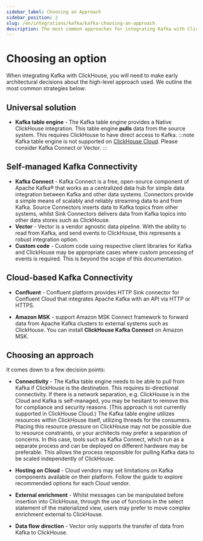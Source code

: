 ```yaml
---
sidebar_label: Choosing an Approach
sidebar_position: 2
slug: /en/integrations/kafka/kafka-choosing-an-approach
description: The most common approaches for integrating Kafka with ClickHouse
---
```


# Choosing an option

When integrating Kafka with ClickHouse, you will need to make early architectural decisions about the high-level approach used. We outline the most common strategies below: 

## Universal solution
* **Kafka table engine** - The Kafka table engine provides a Native ClickHouse integration. This table engine **pulls** data from the source system. This requires ClickHouse to have direct access to Kafka.
:::note
Kafka table engine is not supported on [ClickHouse Cloud](https://clickhouse.com/cloud). Please consider Kafka Connect or Vector.
:::

## Self-managed Kafka Connectivity
* **Kafka Connect** - Kafka Connect is a free, open-source component of Apache Kafka® that works as a centralized data hub for simple data integration between Kafka and other data systems.  Connectors provide a simple means of scalably and reliably streaming data to and from Kafka.  Source Connectors inserts data to Kafka topics from other systems, whilst Sink Connectors delivers data from Kafka topics into other data stores such as ClickHouse.
* **Vector** - Vector is a vendor agnostic data pipeline. With the ability to read from Kafka, and send events to ClickHouse, this represents a robust integration option.
* **Custom code** - Custom code using respective client libraries for Kafka and ClickHouse may be appropriate cases where custom processing of events is required. This is beyond the scope of this documentation.

## Cloud-based Kafka Connectivity
* **Confluent** - Confluent platform provides HTTP Sink connector for Confluent Cloud that integrates Apache Kafka with an API via HTTP or HTTPS.

* **Amazon MSK** - support Amazon MSK Connect framework to forward data from Apache Kafka clusters to external systems such as ClickHouse. You can install **ClickHouse Kafka Connect** on Amazon MSK.

## Choosing an approach
It comes down to a few decision points:

* **Connectivity** - The Kafka table engine needs to be able to pull from Kafka if ClickHouse is the destination. This requires bi-directional connectivity. If there is a network separation, e.g. ClickHouse is in the Cloud and Kafka is self-managed, you may be hesitant to remove this for compliance and security reasons. (This approach is not currently supported in ClickHouse Cloud.) The Kafka table engine utilizes resources within ClickHouse itself, utilizing threads for the consumers. Placing this resource pressure on ClickHouse may not be possible due to resource constraints, or your architects may prefer a separation of concerns. In this case, tools such as Kafka Connect, which run as a separate process and can be deployed on different hardware may be preferable. This allows the process responsible for pulling Kafka data to be scaled independently of ClickHouse.

* **Hosting on Cloud** - Cloud vendors may set limitations on Kafka components available on their platform. Follow the guide to explore recommended options for each Cloud vendor.

* **External enrichment** - Whilst messages can be manipulated before insertion into ClickHouse, through the use of functions in the select statement of the materialized view, users may prefer to move complex enrichment external to ClickHouse.

* **Data flow direction** - Vector only supports the transfer of data from Kafka to ClickHouse.
